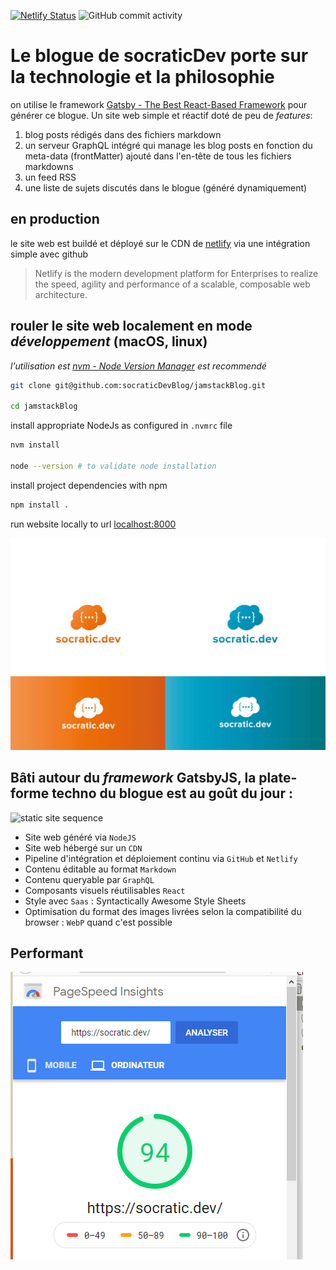 [![Netlify Status](https://api.netlify.com/api/v1/badges/5649699f-11d8-4880-befe-755133eccba8/deploy-status)](https://app.netlify.com/sites/modest-hugle-a4dc07/deploys)
![GitHub commit activity](https://img.shields.io/github/commit-activity/y/socraticDevBlog/jamstackBlog?style=plastic)
# Le blogue de socraticDev porte sur la technologie et la philosophie


on utilise le framework [Gatsby - The Best React-Based
Framework](https://www.gatsbyjs.com/) pour générer ce blogue. Un site web
simple et réactif doté de peu de _features_:

1. blog posts rédigés dans des fichiers markdown
2. un serveur GraphQL intégré qui manage les blog posts en fonction du
   meta-data (frontMatter) ajouté dans l'en-tête de tous les fichiers markdowns
3. un feed RSS
4. une liste de sujets discutés dans le blogue (généré dynamiquement)

## en production

le site web est buildé et déployé sur le CDN de
[netlify](https://www.netlify.com/) via une intégration simple avec github

> Netlify is the modern development platform for Enterprises to realize the speed, agility and performance of a scalable, composable web architecture.

## rouler le site web localement en mode _développement_ (macOS, linux)

_l'utilisation est [nvm - Node Version Manager](https://github.com/nvm-sh/nvm)
est recommendé_

```bash
git clone git@github.com:socraticDevBlog/jamstackBlog.git

cd jamstackBlog
```

install appropriate NodeJs as configured in  `.nvmrc` file
```bash
nvm install

node --version # to validate node installation
```

install project dependencies with npm
```bash
npm install .
```

run website locally to url [localhost:8000](http://localhost:8000)

![assets de socraticDev](src/images/assets.jpeg?raw=true)

## Bâti autour du _framework_ GatsbyJS, la plate-forme techno du blogue est au goût du jour : 

![static site sequence](https://dzone.com/storage/temp/11453293-static-site-generator.jpg)

- Site web généré via ``NodeJS``
- Site web hébergé sur un ``CDN``
- Pipeline d'intégration et déploiement continu via ``GitHub`` et ``Netlify``
- Contenu éditable au format ``Markdown``
- Contenu queryable par ``GraphQL``
- Composants visuels réutilisables ``React``
- Style avec ``Saas`` : Syntactically Awesome Style Sheets
- Optimisation du format des images livrées selon la compatibilité du browser : ``WebP`` quand c'est possible

## Performant

![Métrique de performance du site](src/images/pageSpeedDesktop.png?raw=true)
